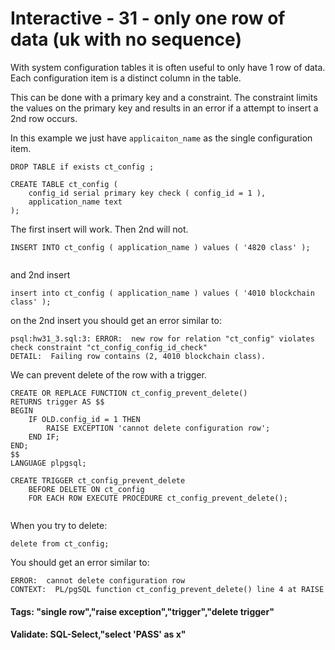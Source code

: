 



<style>
.pagebreak { page-break-before: always; }
.half { height: 200px; }
</style>








# Interactive - 31 - only one row of data				(uk with no sequence)

With system configuration tables it is often useful to only have 1 row of data.
Each configuration item is a distinct column in the table.

This can be done with a primary key and a constraint.     The constraint limits the values
on the primary key and results in an error if a attempt to insert a 2nd row occurs.

In this example we just have `applicaiton_name` as the single configuration item.

```
DROP TABLE if exists ct_config ;

CREATE TABLE ct_config (
	config_id serial primary key check ( config_id = 1 ),
	application_name text
);

```

The first insert will work.  Then 2nd will not.

```
INSERT INTO ct_config ( application_name ) values ( '4820 class' );


```

and 2nd insert

```
insert into ct_config ( application_name ) values ( '4010 blockchain class' );

```

on the 2nd insert you should get an error similar to:

```
psql:hw31_3.sql:3: ERROR:  new row for relation "ct_config" violates check constraint "ct_config_config_id_check"
DETAIL:  Failing row contains (2, 4010 blockchain class).
```

We can prevent delete of the row with a trigger.


```
CREATE OR REPLACE FUNCTION ct_config_prevent_delete() 
RETURNS trigger AS $$
BEGIN            
	IF OLD.config_id = 1 THEN
		RAISE EXCEPTION 'cannot delete configuration row';
	END IF;
END;
$$ 
LANGUAGE plpgsql;

CREATE TRIGGER ct_config_prevent_delete 
	BEFORE DELETE ON ct_config
	FOR EACH ROW EXECUTE PROCEDURE ct_config_prevent_delete();


```

When you try to delete:

```
delete from ct_config;
```

You should get an error similar to:

```
ERROR:  cannot delete configuration row
CONTEXT:  PL/pgSQL function ct_config_prevent_delete() line 4 at RAISE

```


#### Tags: "single row","raise exception","trigger","delete trigger"

#### Validate: SQL-Select,"select 'PASS' as x"
